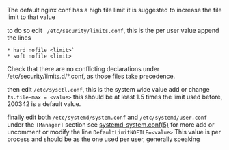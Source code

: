 
The default nginx conf has a high file limit it is suggested to increase the file limit to that value

to do so edit ` /etc/security/limits.conf`, this is the per user value
append the lines 
```
* hard nofile <limit>`
* soft nofile <limit>
```

Check that there are no conflicting declarations under /etc/security/limits.d/*.conf, as those files take precedence.

then edit `/etc/sysctl.conf`, this is the system wide value
add or change
`fs.file-max = <value>`
this should be at least 1.5 times the limit used before, 200342 is a default value.


finally edit both `/etc/systemd/system.conf` and `/etc/systemd/user.conf`
under the `[Manager]` section see [systemd-system.conf(5)](https://www.freedesktop.org/software/systemd/man/systemd-system.conf.html) for more
add or uncomment or modify the line
`DefaultLimitNOFILE=<value>` This value is per process and should be as the one used per user, generally speaking